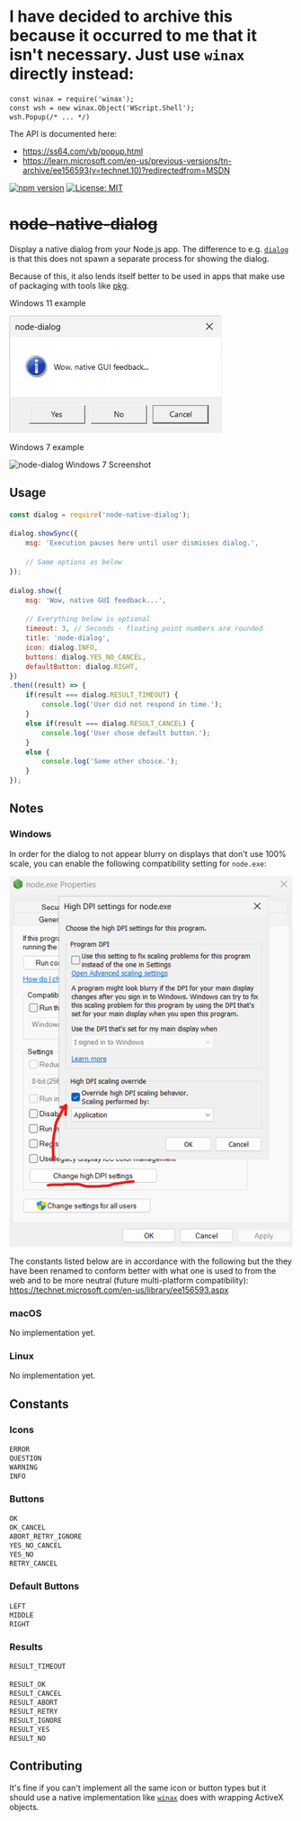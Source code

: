 # I have decided to archive this because it occurred to me that it isn't necessary. Just use `winax` directly instead:

```
const winax = require('winax');
const wsh = new winax.Object('WScript.Shell');
wsh.Popup(/* ... */)
```

The API is documented here:
- https://ss64.com/vb/popup.html
- https://learn.microsoft.com/en-us/previous-versions/tn-archive/ee156593(v=technet.10)?redirectedfrom=MSDN


[![npm version](https://img.shields.io/npm/v/node-native-dialog.svg)](https://www.npmjs.com/package/node-native-dialog)
[![License: MIT](https://img.shields.io/badge/License-MIT-yellow.svg)](https://opensource.org/licenses/MIT)

# ~~node-native-dialog~~

Display a native dialog from your Node.js app.
The difference to e.g. [`dialog`](https://github.com/tomas/dialog) is that this does not spawn
a separate process for showing the dialog.

Because of this, it also lends itself better to be used in apps that make use of
packaging with tools like [pkg](https://github.com/zeit/pkg).

Windows 11 example

![node-dialog Windows 11 Screenshot](https://raw.githubusercontent.com/s-h-a-d-o-w/node-native-dialog/master/assets/screenshots/node-dialog-win11.png)

Windows 7 example

![node-dialog Windows 7 Screenshot](https://raw.githubusercontent.com/s-h-a-d-o-w/node-native-dialog/master/assets/screenshots/node-dialog-win32.png)

## Usage

```js
const dialog = require('node-native-dialog');

dialog.showSync({
	msg: 'Execution pauses here until user dismisses dialog.',

	// Same options as below
});

dialog.show({
	msg: 'Wow, native GUI feedback...',

	// Everything below is optional
	timeout: 3, // Seconds - floating point numbers are rounded
	title: 'node-dialog',
	icon: dialog.INFO,
	buttons: dialog.YES_NO_CANCEL,
	defaultButton: dialog.RIGHT,
})
.then((result) => {
	if(result === dialog.RESULT_TIMEOUT) {
		console.log('User did not respond in time.');
	}
	else if(result === dialog.RESULT_CANCEL) {
		console.log('User chose default button.');
	}
	else {
		console.log('Some other choice.');
	}
});
```

## Notes

### Windows

In order for the dialog to not appear blurry on displays that don't use 100% scale, you can enable the following compatibility setting for `node.exe`:

![node compatibility setting](https://raw.githubusercontent.com/s-h-a-d-o-w/node-native-dialog/master/assets/screenshots/node-compatibility-setting.png)

The constants listed below are in accordance with the following but the they have been renamed to
conform better with what one is used to from the web and to be more neutral (future multi-platform
compatibility):
https://technet.microsoft.com/en-us/library/ee156593.aspx

### macOS

No implementation yet.

### Linux

No implementation yet.

## Constants

### Icons

	ERROR
	QUESTION
	WARNING
	INFO

### Buttons

	OK
	OK_CANCEL
	ABORT_RETRY_IGNORE
	YES_NO_CANCEL
	YES_NO
	RETRY_CANCEL

### Default Buttons

	LEFT
	MIDDLE
	RIGHT

### Results

	RESULT_TIMEOUT

	RESULT_OK
	RESULT_CANCEL
	RESULT_ABORT
	RESULT_RETRY
	RESULT_IGNORE
	RESULT_YES
	RESULT_NO

## Contributing <a name="contributing">

It's fine if you can't implement all the same icon or button types but it should use a
native implementation like [`winax`](https://github.com/durs/node-activex) does with
wrapping ActiveX objects.
